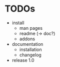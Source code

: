 # TODOs
- install
  - man pages
  - readme (-> doc?)
  - addons
- documentation
  - installation
  - changelog
- release 1.0
